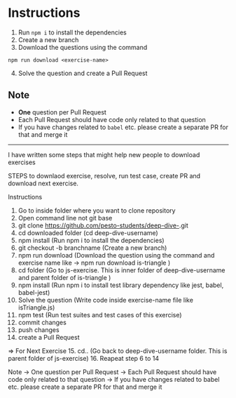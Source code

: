 # Instructions

1. Run `npm i` to install the dependencies
2. Create a new branch
3. Download the questions using the command

```shell
npm run download <exercise-name>
```

4. Solve the question and create a Pull Request

## Note

- **One** question per Pull Request
- Each Pull Request should have code only related to that question
- If you have changes related to `babel` etc. please create a separate PR for that and merge it
********************************************************************************************
I have written some steps that might help new people to download exercises

STEPS to  downlaod exercise, resolve, run test case, create PR and download next exercise.

Instructions
1. Go to inside folder where you want to clone repository
2. Open command line not git base
3. git clone https://github.com/pesto-students/deep-dive-<username>.git
4. cd downloaded folder (cd deep-dive-username)
5. npm install   (Run npm i to install the dependencies) 
6. git checkout -b branchname  (Create a new branch)
7. npm run download <exercise-name> (Download the question using the command and exercise name like -> npm run download is-triangle )
8. cd folder (Go to js-exercise. This is inner folder of deep-dive-username and parent folder of is-triangle  ) 
9. npm install (Run npm i to install test library dependency like jest, babel, babel-jest)
10. Solve the question (Write code inside exercise-name file like isTriangle.js)
11. npm test    (Run test suites and test cases of this exercise)
12. commit changes 
13. push changes
14. create a Pull Request

 => For Next Exercise
15. cd.. (Go back to deep-dive-username folder. This is parent folder of js-exercise)
16. Reapeat step 6 to 14 

Note
-> One question per Pull Request
-> Each Pull Request should have code only related to that question
-> If you have changes related to babel etc. please create a separate PR for that and merge it


